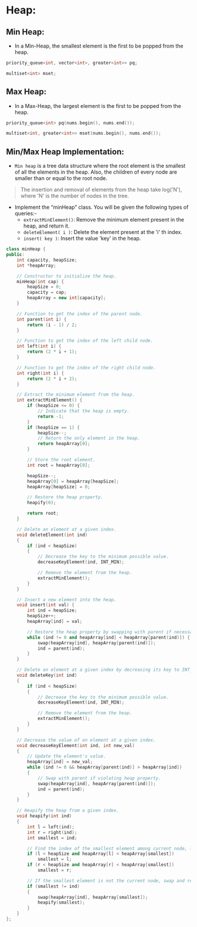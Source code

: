# Heap:
## Min Heap: 
- In a Min-Heap, the smallest element is the first to be popped from the heap.
```cpp
priority_queue<int, vector<int>, greater<int>> pq;

multiset<int> mset;
```
## Max Heap:
- In a Max-Heap, the largest element is the first to be popped from the heap.
```cpp
priority_queue<int> pq(nums.begin(), nums.end());

multiset<int, greater<int>> mset(nums.begin(), nums.end());
```

## Min/Max Heap Implementation:
- `Min heap` is a tree data structure where the root element is the smallest of all the elements in the heap. Also, the children of every node are smaller than or equal to the root node. 

> The insertion and removal of elements from the heap take log('N'), where 'N' is the number of nodes in the tree. 

- Implement the “minHeap” class. You will be given the following types of queries:-
    - `extractMinElement()`: Remove the minimum element present in the heap, and return it.
    - `deleteElement( i )`: Delete the element present at the 'i' th index.
    - `insert( key )`: Insert the value 'key' in the heap.

```cpp
class minHeap {
public:
    int capacity, heapSize;
    int *heapArray;

    // Constructor to initialize the heap.
    minHeap(int cap) {
        heapSize = 0;
        capacity = cap;
        heapArray = new int[capacity];
    }

    // Function to get the index of the parent node.
    int parent(int i) {
        return (i - 1) / 2;
    }

    // Function to get the index of the left child node.
    int left(int i) {
        return (2 * i + 1);
    }

    // Function to get the index of the right child node.
    int right(int i) {
        return (2 * i + 2);
    }

    // Extract the minimum element from the heap.
    int extractMinElement() {
        if (heapSize <= 0) {
            // Indicate that the heap is empty.
            return -1;
        }
        if (heapSize == 1) {
            heapSize--;
            // Return the only element in the heap.
            return heapArray[0];
        }

        // Store the root element.
        int root = heapArray[0];

        heapSize--;
        heapArray[0] = heapArray[heapSize];
        heapArray[heapSize] = 0;

        // Restore the heap property.
        heapify(0);

        return root;
    }

    // Delete an element at a given index.
    void deleteElement(int ind)
    {
        if (ind < heapSize)
        {
            // Decrease the key to the minimum possible value.
            decreaseKeyElement(ind, INT_MIN);

            // Remove the element from the heap.
            extractMinElement();
        }
    }

    // Insert a new element into the heap.
    void insert(int val) {
        int ind = heapSize;
        heapSize++;
        heapArray[ind] = val;

        // Restore the heap property by swapping with parent if necessary.
        while (ind != 0 and heapArray[ind] < heapArray[parent(ind)]) {
            swap(heapArray[ind], heapArray[parent(ind)]);
            ind = parent(ind);
        }
    }

    // Delete an element at a given index by decreasing its key to INT_MIN.
    void deleteKey(int ind)
    {
        if (ind < heapSize)
        {
            // Decrease the key to the minimum possible value.
            decreaseKeyElement(ind, INT_MIN);

            // Remove the element from the heap.
            extractMinElement();
        }
    }

    // Decrease the value of an element at a given index.
    void decreaseKeyElement(int ind, int new_val)
    {
        // Update the element's value.
        heapArray[ind] = new_val;
        while (ind != 0 && heapArray[parent(ind)] > heapArray[ind])
        {
            // Swap with parent if violating heap property.
            swap(heapArray[ind], heapArray[parent(ind)]);
            ind = parent(ind);
        }
    }

    // Heapify the heap from a given index.
    void heapify(int ind)
    {
        int l = left(ind);
        int r = right(ind);
        int smallest = ind;

        // Find the index of the smallest element among current node, left child, and right child.
        if (l < heapSize and heapArray[l] < heapArray[smallest])
            smallest = l;
        if (r < heapSize and heapArray[r] < heapArray[smallest])
            smallest = r;

        // If the smallest element is not the current node, swap and recursively heapify.
        if (smallest != ind)
        {
            swap(heapArray[ind], heapArray[smallest]);
            heapify(smallest);
        }
    }
};
```
